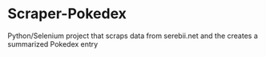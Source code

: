 # Scraper-Pokedex
Python/Selenium project that scraps data from serebii.net and the creates a summarized Pokedex entry

